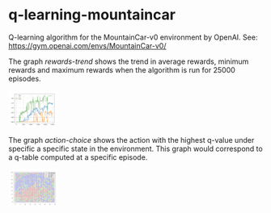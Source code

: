 # q-learning-mountaincar
Q-learning algorithm for the MountainCar-v0 environment by OpenAI. See: https://gym.openai.com/envs/MountainCar-v0/

The graph _rewards-trend_ shows the trend in average rewards, minimum rewards and maximum rewards when the algorithm is run for 25000 episodes.

<img src="./graphs/rewards-trend.png" width="100">

The graph _action-choice_ shows the action with the highest q-value under specific a specific state in the environment. This graph would correspond to a q-table computed at a specific episode.

<img src="./graphs/action-choice.png" width="100">
